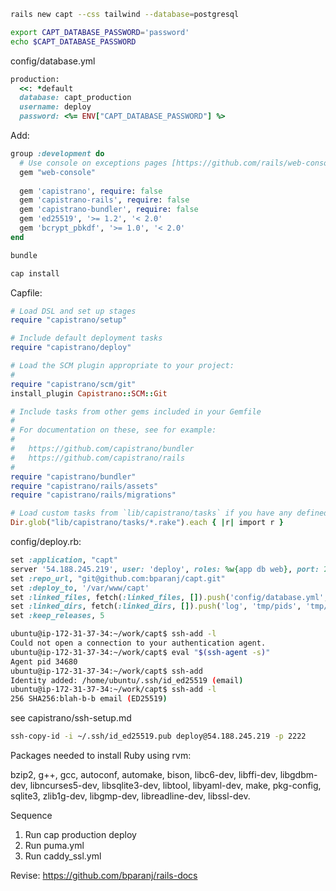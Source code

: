 ```sh
rails new capt --css tailwind --database=postgresql
```

```sh
export CAPT_DATABASE_PASSWORD='password'
echo $CAPT_DATABASE_PASSWORD
```

config/database.yml

```ruby
production:
  <<: *default
  database: capt_production
  username: deploy 
  password: <%= ENV["CAPT_DATABASE_PASSWORD"] %>
```

Add:

```ruby
group :development do
  # Use console on exceptions pages [https://github.com/rails/web-console]
  gem "web-console"
  
  gem 'capistrano', require: false
  gem 'capistrano-rails', require: false
  gem 'capistrano-bundler', require: false
  gem 'ed25519', '>= 1.2', '< 2.0'
  gem 'bcrypt_pbkdf', '>= 1.0', '< 2.0'
end
```

```sh
bundle
```

```sh
cap install
```

Capfile:

```ruby
# Load DSL and set up stages
require "capistrano/setup"

# Include default deployment tasks
require "capistrano/deploy"

# Load the SCM plugin appropriate to your project:
#
require "capistrano/scm/git"
install_plugin Capistrano::SCM::Git

# Include tasks from other gems included in your Gemfile
#
# For documentation on these, see for example:
#
#   https://github.com/capistrano/bundler
#   https://github.com/capistrano/rails
#
require "capistrano/bundler"
require "capistrano/rails/assets"
require "capistrano/rails/migrations"

# Load custom tasks from `lib/capistrano/tasks` if you have any defined
Dir.glob("lib/capistrano/tasks/*.rake").each { |r| import r }
```

config/deploy.rb:

```ruby
set :application, "capt"
server '54.188.245.219', user: 'deploy', roles: %w{app db web}, port: 2222
set :repo_url, "git@github.com:bparanj/capt.git"
set :deploy_to, '/var/www/capt'
set :linked_files, fetch(:linked_files, []).push('config/database.yml', 'config/master.key')
set :linked_dirs, fetch(:linked_dirs, []).push('log', 'tmp/pids', 'tmp/cache', 'tmp/sockets', 'public/system', 'public/uploads')
set :keep_releases, 5
```

```sh
ubuntu@ip-172-31-37-34:~/work/capt$ ssh-add -l
Could not open a connection to your authentication agent.
ubuntu@ip-172-31-37-34:~/work/capt$ eval "$(ssh-agent -s)"
Agent pid 34680
ubuntu@ip-172-31-37-34:~/work/capt$ ssh-add
Identity added: /home/ubuntu/.ssh/id_ed25519 (email)
ubuntu@ip-172-31-37-34:~/work/capt$ ssh-add -l
256 SHA256:blah-b-b email (ED25519)
```

see capistrano/ssh-setup.md

```sh
ssh-copy-id -i ~/.ssh/id_ed25519.pub deploy@54.188.245.219 -p 2222
```

Packages needed to install Ruby using rvm:

bzip2, g++, gcc, autoconf, automake, bison, libc6-dev, libffi-dev, libgdbm-dev, libncurses5-dev, libsqlite3-dev, libtool, libyaml-dev, make, pkg-config, sqlite3, zlib1g-dev, libgmp-dev, libreadline-dev, libssl-dev.

Sequence

1. Run cap production deploy
2. Run puma.yml
3. Run caddy_ssl.yml

Revise: https://github.com/bparanj/rails-docs